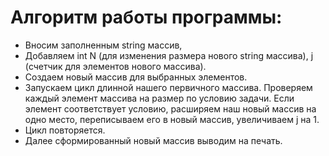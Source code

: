 # Алгоритм работы программы:
* Вносим заполненным string массив,
* Добавляем int  N (для изменения размера нового string массива),  j (счетчик для элементов нового массива).
* Создаем новый массив для выбранных элементов. 
* Запускаем цикл длинной нашего первичного массива. Проверяем каждый элемент массива на размер по условию задачи. Если элемент соответствует  условию, расширяем наш новый массив на одно место, переписываем его в новый массив,  увеличиваем  j на 1.  
* Цикл повторяется. 
* Далее сформированный новый массив выводим на печать.  
